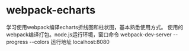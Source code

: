 # webpack-echarts
学习使用webpack编译echarts折线图和柱状图，基本熟悉使用方式。
使用的webpack编译打包。node.js运行环境，窗口命令 webpack-dev-server --progress --colors  运行地址 localhost:8080
